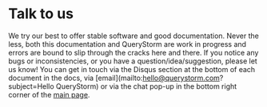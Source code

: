 # Talk to us

We try our best to offer stable software and good documentation. Never the less, both this documentation and QueryStorm are work in progress and errors are bound to slip through the cracks here and there. If you notice any bugs or inconsistencies, or you have a question/idea/suggestion, please let us know! You can get in touch via the Disqus section at the bottom of each document in the docs, via [email](mailto:hello@querystorm.com?subject=Hello QueryStorm) or via the chat pop-up in the bottom right corner of the [main page](https://www.querystorm.com).

